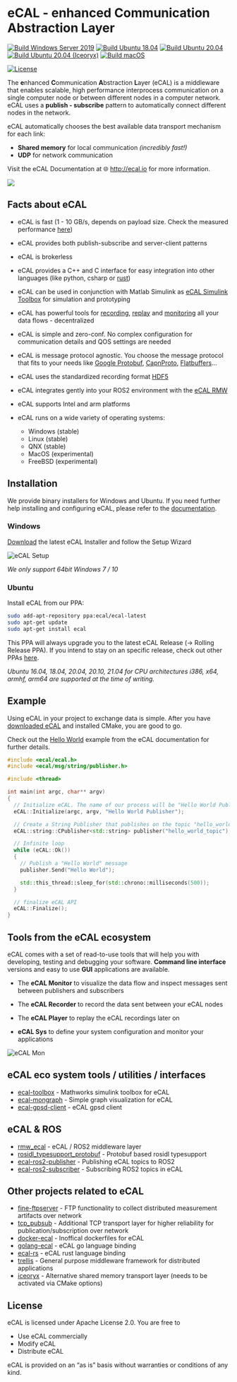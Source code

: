 
# eCAL - enhanced Communication Abstraction Layer


[![Build Windows Server 2019](https://github.com/eclipse-ecal/ecal/workflows/Build%20Windows%20Server%202019/badge.svg)](https://github.com/eclipse-ecal/ecal/actions?workflow=Build+Windows+Server+2019) [![Build Ubuntu 18.04](https://github.com/eclipse-ecal/ecal/workflows/Build%20Ubuntu%2018.04/badge.svg)](https://github.com/eclipse-ecal/ecal/actions?workflow=Build+Ubuntu+18.04) [![Build Ubuntu 20.04](https://github.com/eclipse-ecal/ecal/workflows/Build%20Ubuntu%2020.04/badge.svg)](https://github.com/eclipse-ecal/ecal/actions?workflow=Build+Ubuntu+20.04) [![Build Ubuntu 20.04 (Iceoryx)](https://github.com/eclipse-ecal/ecal/workflows/Build%20Ubuntu%2020.04%20(Iceoryx)/badge.svg)](https://github.com/eclipse-ecal/ecal/actions?workflow=Build+Ubuntu+20.04+(Iceoryx)) [![Build macOS](https://github.com/eclipse-ecal/ecal/actions/workflows/build-macos.yml/badge.svg)](https://github.com/eclipse-ecal/ecal/actions/workflows/build-macos.yml)

[![License](https://img.shields.io/github/license/continental/ecal.svg?style=flat)](LICENSE.txt)

The **e**nhanced **C**ommunication **A**bstraction **L**ayer (eCAL) is a middleware that enables scalable, high performance interprocess communication on a single computer node or between different nodes in a computer network.
eCAL uses a **publish - subscribe** pattern to automatically connect different nodes in the network.

eCAL automatically chooses the best available data transport mechanism for each link:
- **Shared memory** for local communication _(incredibly fast!)_
- **UDP** for network communication

Visit the eCAL Documentation at 🌐 http://ecal.io for more information.

![](doc/rst/getting_started/img/ecal_concept_notebooks.svg)

## Facts about eCAL

* eCAL is fast (1 - 10 GB/s, depends on payload size. Check the measured performance [here](https://eclipse-ecal.github.io/ecal/advanced/performance.html))
* eCAL provides both publish-subscribe and server-client patterns
* eCAL is brokerless
* eCAL provides a C++ and C interface for easy integration into other languages (like python, csharp or [rust](https://github.com/kopernikusai/ecal-rs))
* eCAL can be used in conjunction with Matlab Simulink as [eCAL Simulink Toolbox](https://de.mathworks.com/matlabcentral/fileexchange/92825-ecal-toolbox) for simulation and prototyping
* eCAL has powerful tools for [recording](https://eclipse-ecal.github.io/ecal/getting_started/recorder.html), [replay](https://eclipse-ecal.github.io/ecal/getting_started/player.html) and [monitoring](https://eclipse-ecal.github.io/ecal/getting_started/monitor.html) all your data flows - decentralized
* eCAL is simple and zero-conf. No complex configuration for communication details and QOS settings are needed
* eCAL is message protocol agnostic. You choose the message protocol that fits to your needs like [Google Protobuf](https://developers.google.com/protocol-buffers), [CapnProto](https://capnproto.org/), [Flatbuffers](https://google.github.io/flatbuffers/)...
* eCAL uses the standardized recording format [HDF5](https://www.hdfgroup.org/solutions/hdf5/)
* eCAL integrates gently into your ROS2 environment with the [eCAL RMW](https://github.com/continental/rmw_ecal)  
* eCAL supports Intel and arm platforms

* eCAL runs on a wide variety of operating systems:
  * Windows (stable)
  * Linux (stable)
  * QNX (stable)
  * MacOS (experimental)
  * FreeBSD (experimental)

## Installation

We provide binary installers for Windows and Ubuntu. If you need further help installing and configuring eCAL, please refer to the [documentation](https://eclipse-ecal.github.io/ecal/getting_started/setup.html).

### Windows

[Download](https://eclipse-ecal.github.io/ecal/_download_archive/download_archive.html) the latest eCAL Installer and follow the Setup Wizard

![eCAL Setup](doc/rst/getting_started/img/setup.png)
    
*We only support 64bit Windows 7 / 10*

### Ubuntu

Install eCAL from our PPA:

```bash
sudo add-apt-repository ppa:ecal/ecal-latest
sudo apt-get update
sudo apt-get install ecal
```
This PPA will always upgrade you to the latest eCAL Release (-> Rolling Release PPA). If you intend to stay on an specific release, check out other PPAs [here](https://eclipse-ecal.github.io/ecal/getting_started/setup.html#fa-ubuntu-automatically-install-ecal-from-a-ppa).

*Ubuntu 16.04, 18.04, 20.04, 20.10, 21.04 for CPU architectures i386, x64, armhf, arm64 are supported at the time of writing.*

## Example

Using eCAL in your project to exchange data is simple. After you have [downloaded eCAL](http://ecal.io) and installed CMake, you are good to go.

Check out the [Hello World](https://eclipse-ecal.github.io/ecal/getting_started/hello_world.html) example from the eCAL documentation for further details.

``` cpp
#include <ecal/ecal.h>
#include <ecal/msg/string/publisher.h>

#include <thread>

int main(int argc, char** argv)
{
  // Initialize eCAL. The name of our process will be "Hello World Publisher"
  eCAL::Initialize(argc, argv, "Hello World Publisher");

  // Create a String Publisher that publishes on the topic "hello_world_topic"
  eCAL::string::CPublisher<std::string> publisher("hello_world_topic");

  // Infinite loop
  while (eCAL::Ok())
  {
    // Publish a "Hello World" message
    publisher.Send("Hello World");

    std::this_thread::sleep_for(std::chrono::milliseconds(500));
  }

  // finalize eCAL API
  eCAL::Finalize();
}
```

## Tools from the eCAL ecosystem

eCAL comes with a set of read-to-use tools that will help you with developing, testing and debugging your software. **Command line interface** versions and easy to use **GUI** applications are available.

- The **eCAL Monitor** to visualize the data flow and inspect messages sent between publishers and subscribers 

- The **eCAL Recorder** to record the data sent between your eCAL nodes

- The **eCAL Player** to replay the eCAL recordings later on

- **eCAL Sys** to define your system configuration and monitor your applications

![eCAL Mon](gfx/app/monitor_imagevisu.png)

## eCAL eco system tools / utilities / interfaces
* [ecal-toolbox](https://github.com/mathworks/ecal-toolbox) - Mathworks simulink toolbox for eCAL
* [ecal-mongraph](https://github.com/ecal-io/ecal-mongraph) - Simple graph visualization for eCAL
* [ecal-gpsd-client](https://github.com/eclipse-ecal/ecal-gpsd-client) - eCAL gpsd client

## eCAL & ROS
* [rmw_ecal](https://github.com/eclipse-ecal/rmw_ecal) - eCAL / ROS2 middleware layer
* [rosidl_typesupport_protobuf](https://github.com/eclipse-ecal/rosidl_typesupport_protobuf) - Protobuf based rosidl typesupport
* [ecal-ros2-publisher](https://github.com/ecal-io/ecal-ros2-publisher) - Publishing eCAL topics to ROS2
* [ecal-ros2-subscriber](https://github.com/ecal-io/ecal-ros2-subscriber) - Subscribing ROS2 topics in eCAL

## Other projects related to eCAL
* [fine-ftpserver](https://github.com/eclipse-ecal/fineftp-server) - FTP functionality to collect distributed measurement artifacts over network
* [tcp_pubsub](https://github.com/eclipse-ecal/tcp_pubsub) - Additional TCP transport layer for higher reliability for publication/subscription over network
* [docker-ecal](https://github.com/Blutkoete/docker-ecal) - Inoffical dockerfiles for eCAL
* [golang-ecal](https://github.com/Blutkoete/golang-ecal) - eCAL go language binding
* [ecal-rs](https://github.com/kopernikusai/ecal-rs) - eCAL rust language binding
* [trellis](https://github.com/agtonomy/trellis) - General purpose middleware framework for distributed applications
* [iceoryx](https://github.com/eclipse/iceoryx) - Alternative shared memory transport layer (needs to be activated via CMake options)

## License

eCAL is licensed under Apache License 2.0. You are free to

- Use eCAL commercially
- Modify eCAL
- Distribute eCAL

eCAL is provided on an “as is” basis without warranties or conditions of any kind.
